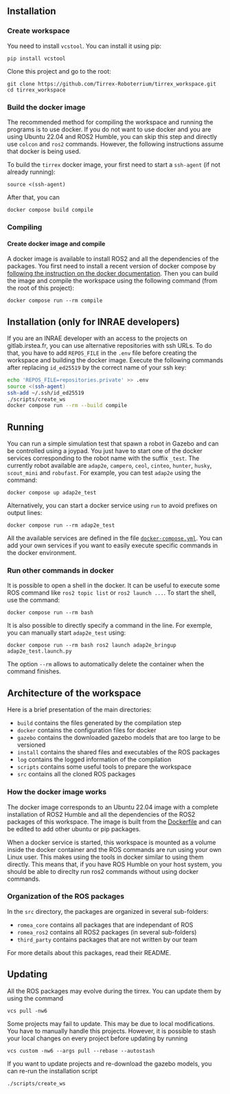 ## Installation

### Create workspace

You need to install `vcstool`. You can install it using pip:
```
pip install vcstool
```

Clone this project and go to the root:
```
git clone https://github.com/Tirrex-Roboterrium/tirrex_workspace.git
cd tirrex_workspace
```

### Build the docker image

The recommended method for compiling the workspace and running the programs is to use docker.
If you do not want to use docker and you are using Ubuntu 22.04 and ROS2 Humble, you can skip this
step and directly use `colcon` and `ros2` commands.
However, the following instructions assume that docker is being used.

To build the `tirrex` docker image, your first need to start a `ssh-agent` (if not already running):
```
source <(ssh-agent)
```

After that, you can 
```
docker compose build compile
```

### Compiling

#### Create docker image and compile

A docker image is available to install ROS2 and all the dependencies of the packages.
You first need to install a recent version of docker compose by [following the instruction on the
docker documentation](https://docs.docker.com/compose/install/linux/).
Then you can build the image and compile the workspace using the following command (from the root of
this project):
```
docker compose run --rm compile
```

## Installation (only for INRAE developers)

If you are an INRAE developer with an access to the projects on gitlab.irstea.fr, you can use
alternative repositories with ssh URLs.
To do that, you have to add `REPOS_FILE` in the `.env` file before creating the workspace and
building the docker image.
Execute the following commands after replacing `id_ed25519` by the correct name of your ssh key:
```bash
echo 'REPOS_FILE=repositories.private' >> .env
source <(ssh-agent)
ssh-add ~/.ssh/id_ed25519
./scripts/create_ws
docker compose run --rm --build compile
```

## Running

You can run a simple simulation test that spawn a robot in Gazebo and can be controlled using a
joypad.
You just have to start one of the docker services corresponding to the robot name with the suffix
`_test`.
The currently robot available are `adap2e`, `campero`, `ceol`, `cinteo`, `hunter`, `husky`,
`scout_mini` and `robufast`.
For example, you can test `adap2e` using the command:
```
docker compose up adap2e_test
```

Alternatively, you can start a docker service using `run` to avoid prefixes on output lines:
```
docker compose run --rm adap2e_test
```

All the available services are defined in the file [`docker-compose.yml`](docker-compose.yml).
You can add your own services if you want to easily execute specific commands in the docker
environment.

### Run other commands in docker

It is possible to open a shell in the docker.
It can be useful to execute some ROS command like `ros2 topic list` or `ros2 launch ...`.
To start the shell, use the command:
```
docker compose run --rm bash
```

It is also possible to directly specify a command in the line.
For exemple, you can manually start `adap2e_test` using:
```
docker compose run --rm bash ros2 launch adap2e_bringup adap2e_test.launch.py
```

The option `--rm` allows to automatically delete the container when the command finishes.


## Architecture of the workspace

Here is a brief presentation of the main directories:

* `build` contains the files generated by the compilation step
* `docker` contains the configuration files for docker
* `gazebo` contains the downloaded gazebo models that are too large to be versioned
* `install` contains the shared files and executables of the ROS packages
* `log` contains the logged information of the compilation
* `scripts` contains some useful tools to prepare the workspace
* `src` contains all the cloned ROS packages

### How the docker image works

The docker image corresponds to an Ubuntu 22.04 image with a complete installation of ROS2 Humble
and all the dependencies of the ROS2 packages of this workspace.
The image is built from the [Dockerfile](docker/Dockerfile) and can be edited to add other ubuntu or
pip packages.

When a docker service is started, this workspace is mounted as a volume inside the docker
container and the ROS commands are run using your own Linux user.
This makes using the tools in docker similar to using them directly.
This means that, if you have ROS Humble on your host system, you should be able to direclty run ros2
commands without using docker commands.

### Organization of the ROS packages

In the `src` directory, the packages are organized in several sub-folders:

* `romea_core` contains all packages that are independant of ROS
* `romea_ros2` contains all ROS2 packages (in several sub-folders)
* `third_party` contains packages that are not written by our team

For more details about this packages, read their README.

## Updating

All the ROS packages may evolve during the tirrex.
You can update them by using the command
```
vcs pull -nw6
```

Some projects may fail to update.
This may be due to local modifications.
You have to manually handle this projects.
However, it is possible to stash your local changes on every project before updating by running
```
vcs custom -nw6 --args pull --rebase --autostash 
```

If you want to update projects and re-download the gazebo models, you can re-run the installation
script
```
./scripts/create_ws
```
